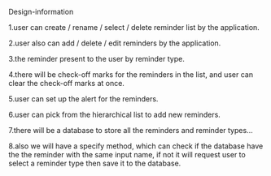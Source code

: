 Design-information

1.user can create / rename / select / delete reminder list by the application.

2.user also can add / delete / edit reminders by the application.

3.the reminder present to the user by reminder type.

4.there will be check-off marks for the reminders in the list, and user can clear the check-off marks at once.

5.user can set up the alert for the reminders.

6.user can pick from the hierarchical list to add new reminders.

7.there will be a database to store all the reminders and reminder types...

8.also we will have a specify method, which can check if the database have the the reminder with the same input name, if not it will request user to select a reminder type then save it to the database.